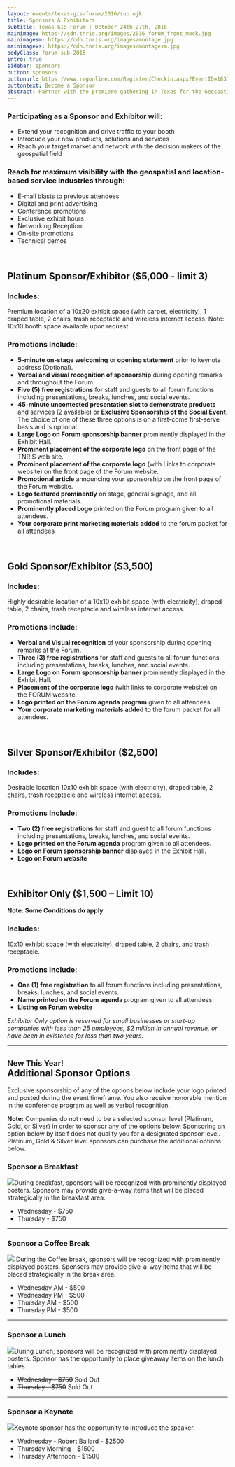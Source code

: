 ```yaml
---
layout: events/texas-gis-forum/2016/sub.njk
title: Sponsors & Exhibitors
subtitle: Texas GIS Forum | October 24th-27th, 2016
mainimage: https://cdn.tnris.org/images/2016_forum_front_mock.jpg
mainimagesm: https://cdn.tnris.org/images/montage.jpg
mainimagexs: https://cdn.tnris.org/images/montagesm.jpg
bodyClass: forum-sub-2016
intro: true
sidebar: sponsors
button: sponsors
buttonurl: https://www.regonline.com/Register/Checkin.aspx?EventID=1837776
buttontext: Become a Sponsor
abstract: Partner with the premiere gathering in Texas for the Geospatial Professionals to reach your customers and your community.
---
```


### Participating as a Sponsor and Exhibitor will:

- Extend your recognition and drive traffic to your booth
- Introduce your new products, solutions and services
- Reach your target market and network with the decision makers of the geospatial field

### Reach for maximum visibility with the geospatial and location-based service industries through:

- E-mail blasts to previous attendees
- Digital and print advertising
- Conference promotions
- Exclusive exhibit hours
- Networking Reception
- On-site promotions
- Technical demos

<br>

## Platinum Sponsor/Exhibitor ($5,000 - limit 3)

### Includes:

Premium location of a 10x20 exhibit space (with carpet, electricity), 1 draped table, 2 chairs, trash receptacle and wireless internet access. Note: 10x10 booth space available upon request

### Promotions Include:

- **5-minute on-stage welcoming** or **opening statement** prior to keynote address (Optional).
- **Verbal and visual recognition of sponsorship** during opening remarks and throughout the Forum
- **Five (5) free registrations** for staff and guests to all forum functions including presentations, breaks, lunches, and social events.
- **45-minute uncontested presentation slot to demonstrate products** and services (2 available) or **Exclusive Sponsorship of the Social Event**. The choice of one of these three options is on a first-come first-serve basis and is optional.
- **Large Logo on Forum sponsorship banner** prominently displayed in the Exhibit Hall.
- **Prominent placement of the corporate logo** on the front page of the TNRIS web site.
- **Prominent placement of the corporate logo** (with Links to corporate website) on the front page of the Forum website.
- **Promotional article** announcing your sponsorship on the front page of the Forum website.
- **Logo featured prominently** on stage, general signage, and all promotional materials.
- **Prominently placed Logo** printed on the Forum program given to all attendees.
- **Your corporate print marketing materials added** to the forum packet for all attendees

<br>

## Gold Sponsor/Exhibitor ($3,500)

### Includes:

Highly desirable location of a 10x10 exhibit space (with electricity), draped table, 2 chairs, trash receptacle and wireless internet access.

### Promotions Include:

- **Verbal and Visual recognition** of your sponsorship during opening remarks at the Forum. 
- **Three (3) free registrations** for staff and guests to all forum functions including presentations, breaks, lunches, and social events.
- **Large Logo on Forum sponsorship banner** prominently displayed in the Exhibit Hall.
- **Placement of the corporate logo** (with links to corporate website) on the FORUM website.
- **Logo printed on the Forum agenda program** given to all attendees.
- **Your corporate marketing materials added** to the forum packet for all attendees.

<br>

## Silver Sponsor/Exhibitor ($2,500)
### Includes:

Desirable location 10x10 exhibit space (with electricity), draped table, 2 chairs, trash receptacle and wireless internet access.

### Promotions Include:

- **Two (2) free registrations** for staff and guest to all forum functions including presentations, breaks, lunches, and social events.
- **Logo printed on the Forum agenda** program given to all attendees.
- **Logo on Forum sponsorship banner** displayed in the Exhibit Hall.
- **Logo on Forum website**

<br>

## Exhibitor Only ($1,500 – Limit 10)

**Note: Some Conditions do apply**

### Includes:

10x10 exhibit space (with electricity), draped table, 2 chairs, and trash receptacle.

### Promotions Include:
- **One (1) free registration** to all forum functions including presentations, breaks, lunches, and social events.
- **Name printed on the Forum agenda** program given to all attendees
- **Listing on Forum website**

*Exhibitor Only option is reserved for small businesses or start-up companies with less than 25 employees, $2 million in annual revenue, or have been in existence for less than two years.*

*****

<h2 id="additional-sponsors"><small class="text-muted">New This Year!</small><br>Additional Sponsor Options</h2>

<p class="lead">Exclusive sponsorship of any of the options below include your logo printed and posted during the event timeframe. You also receive honorable mention in the conference program as well as verbal recognition.  </p>

**Note:** Companies do not need to be a selected sponsor level (Platinum, Gold, or Silver) in order to sponsor any of the options below. Sponsoring an option below by itself does not qualify you for a designated sponsor level. Platinum, Gold & Silver level sponsors can purchase the additional options below.    

 
### Sponsor a Breakfast
<p><img class="img-fluid float-right" src="https://cdn.tnris.org/images/breakfast.jpg">During breakfast, sponsors will be recognized with prominently displayed posters. Sponsors may provide give-a-way items that will be placed strategically in the breakfast area.</p>

- Wednesday - $750
- Thursday - $750

****

### Sponsor a Coffee Break

<p><img class="img-fluid float-right" src="https://cdn.tnris.org/images/coffee.jpg"> During the Coffee break, sponsors will be recognized with prominently displayed posters. Sponsors may provide give-a-way items that will be placed strategically in the break area.</p>

- Wednesday AM - $500
- Wednesday PM - $500
- Thursday AM - $500
- Thursday PM - $500

****
 
### Sponsor a Lunch
<p><img class="img-fluid float-right" src="https://cdn.tnris.org/images/lunch.jpg">During Lunch, sponsors will be recognized with prominently displayed posters. Sponsor has the opportunity to place giveaway items on the lunch tables.</p>

- <s>Wednesday - $750</s> Sold Out
- <s>Thursday - $750</s> Sold Out

****

### Sponsor a Keynote  
<p><img class="img-fluid float-right" src="https://cdn.tnris.org/images/podium.jpg">Keynote sponsor has the opportunity to introduce the speaker.</p>

- Wednesday - Robert Ballard - $2500
- Thursday Morning - $1500
- Thursday Afternoon - $1500



